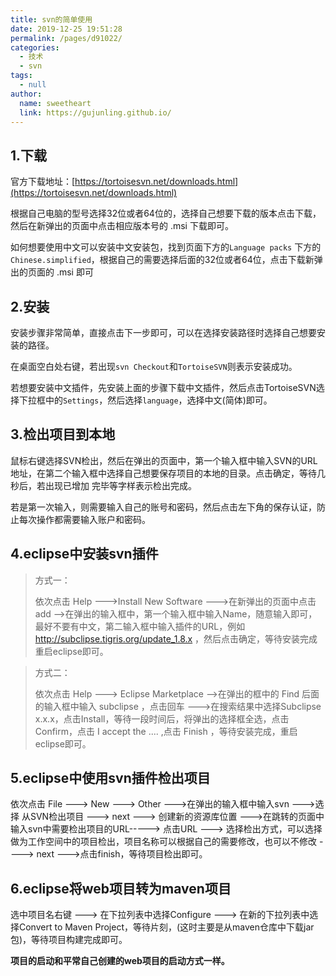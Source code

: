 ```yaml
---
title: svn的简单使用
date: 2019-12-25 19:51:28
permalink: /pages/d91022/
categories: 
  - 技术
  - svn
tags: 
  - null
author: 
  name: sweetheart
  link: https://gujunling.github.io/
---
```

## 1.下载

官方下载地址：[https://tortoisesvn.net/downloads.html](https://tortoisesvn.net/downloads.html)

根据自己电脑的型号选择32位或者64位的，选择自己想要下载的版本点击下载，然后在新弹出的页面中点击相应版本号的 .msi 下载即可。

如何想要使用中文可以安装中文安装包，找到页面下方的`Language packs` 下方的`Chinese.simplified`，根据自己的需要选择后面的32位或者64位，点击下载新弹出的页面的 .msi 即可

## 2.安装

安装步骤非常简单，直接点击下一步即可，可以在选择安装路径时选择自己想要安装的路径。

在桌面空白处右键，若出现`svn Checkout`和`TortoiseSVN`则表示安装成功。

若想要安装中文插件，先安装上面的步骤下载中文插件，然后点击TortoiseSVN选择下拉框中的`Settings`，然后选择`language`，选择中文(简体)即可。

## 3.检出项目到本地

鼠标右键选择SVN检出，然后在弹出的页面中，第一个输入框中输入SVN的URL地址，在第二个输入框中选择自己想要保存项目的本地的目录。点击确定，等待几秒后，若出现已增加  完毕等字样表示检出完成。

若是第一次输入，则需要输入自己的账号和密码，然后点击左下角的保存认证，防止每次操作都需要输入账户和密码。

## 4.eclipse中安装svn插件

> 方式一：
>
> 依次点击  Help --->Install New Software --->在新弹出的页面中点击add -->在弹出的输入框中，第一个输入框中输入Name，随意输入即可，最好不要有中文，第二输入框中输入插件的URL，例如   http://subclipse.tigris.org/update_1.8.x ，然后点击确定，等待安装完成重启eclipse即可。

> 方式二：
>
> 依次点击 Help  ---> Eclipse Marketplace  -->在弹出的框中的 Find 后面的输入框中输入  subclipse  ，点击回车 --->在搜索结果中选择Subclipse x.x.x，点击Install，等待一段时间后，将弹出的选择框全选，点击Confirm，点击 I accept the .... ,点击 Finish ，等待安装完成，重启eclipse即可。

## 5.eclipse中使用svn插件检出项目

依次点击  File ---> New ---> Other --->在弹出的输入框中输入svn  --->选择  从SVN检出项目 ---> next  ---> 创建新的资源库位置  --->在跳转的页面中输入svn中需要检出项目的URL-----> 点击URL ---> 选择检出方式，可以选择做为工作空间中的项目检出，项目名称可以根据自己的需要修改，也可以不修改 ----> next  --->点击finish，等待项目检出即可。

## 6.eclipse将web项目转为maven项目

选中项目名右键 ---> 在下拉列表中选择Configure ---> 在新的下拉列表中选择Convert to Maven Project，等待片刻，(这时主要是从maven仓库中下载jar包)，等待项目构建完成即可。

**项目的启动和平常自己创建的web项目的启动方式一样。**